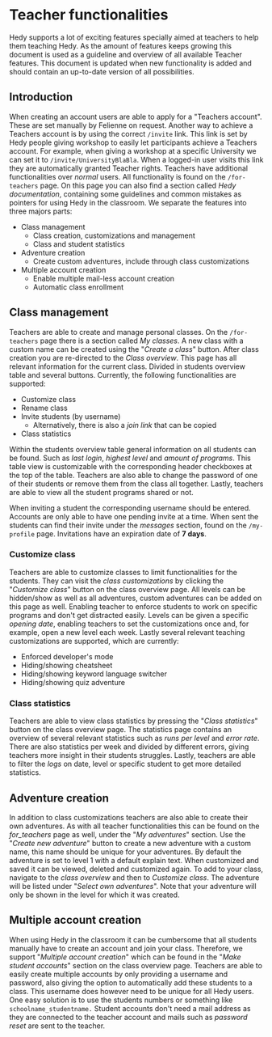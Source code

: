 # Teacher functionalities

Hedy supports a lot of exciting features specially aimed at teachers to help them teaching Hedy.
As the amount of features keeps growing this document is used as a guideline and overview of all available Teacher features.
This document is updated when new functionality is added and should contain an up-to-date version of all possibilities.

## Introduction

When creating an account users are able to apply for a "Teachers account". These are set manually by Felienne on request.
Another way to achieve a Teachers account is by using the correct `/invite` link. This link is set by Hedy people giving workshop to easily let participants achieve a Teachers account.
For example, when giving a workshop at a specific University we can set it to `/invite/UniversityBlaBla`. When a logged-in user visits this link they are automatically granted Teacher rights.
Teachers have additional functionalities over _normal_ users. All functionality is found on the `/for-teachers` page.
On this page you can also find a section called _Hedy documentation_, containing some guidelines and common mistakes as pointers for using Hedy in the classroom.
We separate the features into three majors parts:

- Class management
  - Class creation, customizations and management
  - Class and student statistics
- Adventure creation
  - Create custom adventures, include through class customizations
- Multiple account creation
  - Enable multiple mail-less account creation
  - Automatic class enrollment

## Class management

Teachers are able to create and manage personal classes. On the `/for-teachers` page there is a section called _My classes_.
A new class with a custom name can be created using the "_Create a class_" button. After class creation you are re-directed to the _Class overview_.
This page has all relevant information for the current class. Divided in students overview table and several buttons. Currently, the following functionalities are supported:

- Customize class
- Rename class
- Invite students (by username)
  - Alternatively, there is also a _join link_ that can be copied
- Class statistics

Within the students overview table general information on all students can be found. Such as _last login_, _highest level_ and _amount of programs_.
This table view is customizable with the corresponding header checkboxes at the top of the table.
Teachers are also able to change the password of one of their students or remove them from the class all together.
Lastly, teachers are able to view all the student programs shared or not.

When inviting a student the corresponding username should be entered. Accounts are only able to have one pending invite at a time.
When sent the students can find their invite under the _messages_ section, found on the `/my-profile` page.
Invitations have an expiration date of **7 days**.

### Customize class

Teachers are able to customize classes to limit functionalities for the students.
They can visit the _class customizations_ by clicking the "_Customize class_" button on the class overview page.
All levels can be hidden/show as well as all adventures, custom adventures can be added on this page as well. Enabling teacher to enforce students to work on specific programs and don't get distracted easily.
Levels can be given a specific _opening date_, enabling teachers to set the customizations once and, for example, open a new level each week.
Lastly several relevant teaching customizations are supported, which are currently:

- Enforced developer's mode
- Hiding/showing cheatsheet
- Hiding/showing keyword language switcher
- Hiding/showing quiz adventure

### Class statistics

Teachers are able to view class statistics by pressing the "_Class statistics_" button on the class overview page.
The statistics page contains an overview of several relevant statistics such as _runs per level_ and _error rate_.
There are also statistics per week and divided by different errors, giving teachers more insight in their students struggles.
Lastly, teachers are able to filter the _logs_ on date, level or specific student to get more detailed statistics.

## Adventure creation

In addition to class customizations teachers are also able to create their own adventures.
As with all teacher functionalities this can be found on the _for_teachers_ page as well, under the "_My adventures_" section.
Use the "_Create new adventure_" button to create a new adventure with a custom name, this name should be unique for your adventures.
By default the adventure is set to level 1 with a default explain text. When customized and saved it can be viewed, deleted and customized again.
To add to your class, navigate to the _class overview_ and then to _Customize class_. The adventure will be listed under "_Select own adventures_".
Note that your adventure will only be shown in the level for which it was created.

## Multiple account creation

When using Hedy in the classroom it can be cumbersome that all students manually have to create an account and join your class.
Therefore, we support "_Multiple account creation_" which can be found in the "_Make student accounts_" section on the class overview page.
Teachers are able to easily create multiple accounts by only providing a username and password, also giving the option to automatically add these students to a class.
This username does however need to be unique for all Hedy users. One easy solution is to use the students numbers or something like `schoolname_studentname.`
Student accounts don't need a mail address as they are connected to the teacher account and mails such as _password reset_ are sent to the teacher.
